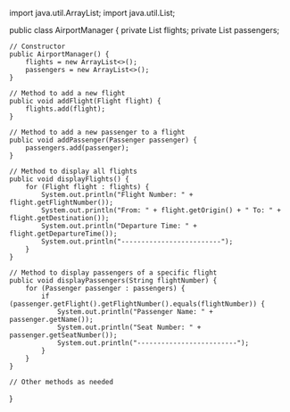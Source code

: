 import java.util.ArrayList;
import java.util.List;

public class AirportManager {
    private List<Flight> flights;
    private List<Passenger> passengers;

    // Constructor
    public AirportManager() {
        flights = new ArrayList<>();
        passengers = new ArrayList<>();
    }

    // Method to add a new flight
    public void addFlight(Flight flight) {
        flights.add(flight);
    }

    // Method to add a new passenger to a flight
    public void addPassenger(Passenger passenger) {
        passengers.add(passenger);
    }

    // Method to display all flights
    public void displayFlights() {
        for (Flight flight : flights) {
            System.out.println("Flight Number: " + flight.getFlightNumber());
            System.out.println("From: " + flight.getOrigin() + " To: " + flight.getDestination());
            System.out.println("Departure Time: " + flight.getDepartureTime());
            System.out.println("-------------------------");
        }
    }

    // Method to display passengers of a specific flight
    public void displayPassengers(String flightNumber) {
        for (Passenger passenger : passengers) {
            if (passenger.getFlight().getFlightNumber().equals(flightNumber)) {
                System.out.println("Passenger Name: " + passenger.getName());
                System.out.println("Seat Number: " + passenger.getSeatNumber());
                System.out.println("-------------------------");
            }
        }
    }

    // Other methods as needed
}
